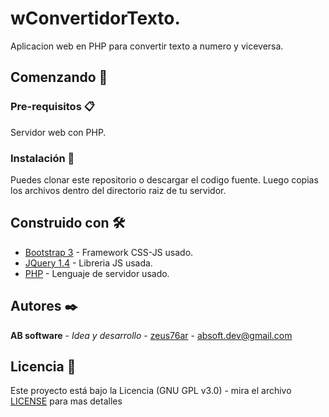 # wConvertidorTexto.

Aplicacion web en PHP para convertir texto a numero y viceversa.


## Comenzando 🚀

### Pre-requisitos 📋

Servidor web con PHP.


### Instalación 🔧

Puedes clonar este repositorio o descargar el codigo fuente.
Luego copias los archivos dentro del directorio raiz de tu servidor.


## Construido con 🛠️

* [Bootstrap 3](https://getbootstrap.com/docs/3.3/) - Framework CSS-JS usado.
* [JQuery 1.4](https://jquery.com/) - Libreria JS usada.
* [PHP](https://www.php.net/) - Lenguaje de servidor usado.


## Autores ✒️

**AB software** - *Idea y desarrollo* - [zeus76ar](https://github.com/zeus76ar) - absoft.dev@gmail.com


## Licencia 📄

Este proyecto está bajo la Licencia (GNU GPL v3.0) - mira el archivo [LICENSE](LICENSE) para mas detalles